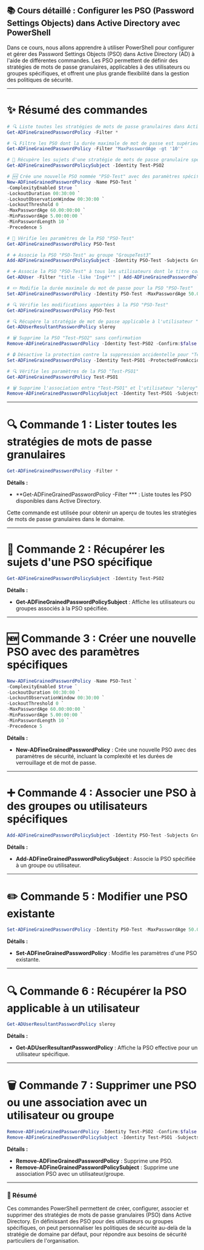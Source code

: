 ## 📚 Cours détaillé : Configurer les PSO (Password Settings Objects) dans Active Directory avec PowerShell

Dans ce cours, nous allons apprendre à utiliser PowerShell pour configurer et gérer des Password Settings Objects (PSO) dans Active Directory (AD) à l'aide de différentes commandes. Les PSO permettent de définir des stratégies de mots de passe granulaires, applicables à des utilisateurs ou groupes spécifiques, et offrent une plus grande flexibilité dans la gestion des politiques de sécurité.

---

# ✨ Résumé des commandes

```powershell
# 🔍 Liste toutes les stratégies de mots de passe granulaires dans Active Directory
Get-ADFineGrainedPasswordPolicy -Filter *

# 🔍 Filtre les PSO dont la durée maximale de mot de passe est supérieure à 10 jours
Get-ADFineGrainedPasswordPolicy -Filter "MaxPasswordAge -gt '10'"

# 👤 Récupère les sujets d'une stratégie de mots de passe granulaire spécifique
Get-ADFineGrainedPasswordPolicySubject -Identity Test-PSO2

# 🆕 Crée une nouvelle PSO nommée "PSO-Test" avec des paramètres spécifiques
New-ADFineGrainedPasswordPolicy -Name PSO-Test `
-ComplexityEnabled $true `
-LockoutDuration 00:30:00 `
-LockoutObservationWindow 00:30:00 `
-LockoutThreshold 0 `
-MaxPasswordAge 60.00:00:00 `
-MinPasswordAge 5.00:00:00 `
-MinPasswordLength 10 `
-Precedence 5 

# 🔄 Vérifie les paramètres de la PSO "PSO-Test"
Get-ADFineGrainedPasswordPolicy PSO-Test

# ➕ Associe la PSO "PSO-Test" au groupe "GroupeTest3"
Add-ADFineGrainedPasswordPolicySubject -Identity PSO-Test -Subjects GroupeTest3

# ➕ Associe la PSO "PSO-Test" à tous les utilisateurs dont le titre commence par "Ingé"
Get-ADUser -Filter "title -like 'Ingé*'" | Add-ADFineGrainedPasswordPolicySubject -Identity PSO-Test

# ✏️ Modifie la durée maximale du mot de passe pour la PSO "PSO-Test"
Set-ADFineGrainedPasswordPolicy -Identity PSO-Test -MaxPasswordAge 50.00:00:00

# 🔍 Vérifie les modifications apportées à la PSO "PSO-Test"
Get-ADFineGrainedPasswordPolicy PSO-Test

# 🔍 Récupère la stratégie de mot de passe applicable à l'utilisateur "sleroy"
Get-ADUserResultantPasswordPolicy sleroy

# 🗑️ Supprime la PSO "Test-PSO2" sans confirmation
Remove-ADFineGrainedPasswordPolicy -Identity Test-PSO2 -Confirm:$false

# 🔒 Désactive la protection contre la suppression accidentelle pour "Test-PSO1"
Set-ADFineGrainedPasswordPolicy -Identity Test-PSO1 -ProtectedFromAccidentalDeletion $false

# 🔍 Vérifie les paramètres de la PSO "Test-PSO1"
Get-ADFineGrainedPasswordPolicy Test-PSO1

# 🗑️ Supprime l'association entre "Test-PSO1" et l'utilisateur "sleroy" sans confirmation
Remove-ADFineGrainedPasswordPolicySubject -Identity Test-PSO1 -Subjects sleroy -Confirm:$false
```

---

# 🔍 Commande 1 : Lister toutes les stratégies de mots de passe granulaires

```powershell
Get-ADFineGrainedPasswordPolicy -Filter *
```

**Détails :**
- **Get-ADFineGrainedPasswordPolicy -Filter *** : Liste toutes les PSO disponibles dans Active Directory.

Cette commande est utilisée pour obtenir un aperçu de toutes les stratégies de mots de passe granulaires dans le domaine.

---

# 👤 Commande 2 : Récupérer les sujets d'une PSO spécifique

```powershell
Get-ADFineGrainedPasswordPolicySubject -Identity Test-PSO2
```

**Détails :**
- **Get-ADFineGrainedPasswordPolicySubject** : Affiche les utilisateurs ou groupes associés à la PSO spécifiée.

---

# 🆕 Commande 3 : Créer une nouvelle PSO avec des paramètres spécifiques

```powershell
New-ADFineGrainedPasswordPolicy -Name PSO-Test `
-ComplexityEnabled $true `
-LockoutDuration 00:30:00 `
-LockoutObservationWindow 00:30:00 `
-LockoutThreshold 0 `
-MaxPasswordAge 60.00:00:00 `
-MinPasswordAge 5.00:00:00 `
-MinPasswordLength 10 `
-Precedence 5
```

**Détails :**
- **New-ADFineGrainedPasswordPolicy** : Crée une nouvelle PSO avec des paramètres de sécurité, incluant la complexité et les durées de verrouillage et de mot de passe.

---

# ➕ Commande 4 : Associer une PSO à des groupes ou utilisateurs spécifiques

```powershell
Add-ADFineGrainedPasswordPolicySubject -Identity PSO-Test -Subjects GroupeTest3
```

**Détails :**
- **Add-ADFineGrainedPasswordPolicySubject** : Associe la PSO spécifiée à un groupe ou utilisateur.

---

# ✏️ Commande 5 : Modifier une PSO existante

```powershell
Set-ADFineGrainedPasswordPolicy -Identity PSO-Test -MaxPasswordAge 50.00:00:00
```

**Détails :**
- **Set-ADFineGrainedPasswordPolicy** : Modifie les paramètres d'une PSO existante.

---

# 🔍 Commande 6 : Récupérer la PSO applicable à un utilisateur

```powershell
Get-ADUserResultantPasswordPolicy sleroy
```

**Détails :**
- **Get-ADUserResultantPasswordPolicy** : Affiche la PSO effective pour un utilisateur spécifique.

---

# 🗑️ Commande 7 : Supprimer une PSO ou une association avec un utilisateur ou groupe

```powershell
Remove-ADFineGrainedPasswordPolicy -Identity Test-PSO2 -Confirm:$false
Remove-ADFineGrainedPasswordPolicySubject -Identity Test-PSO1 -Subjects sleroy -Confirm:$false
```

**Détails :**
- **Remove-ADFineGrainedPasswordPolicy** : Supprime une PSO.
- **Remove-ADFineGrainedPasswordPolicySubject** : Supprime une association PSO avec un utilisateur/groupe.

---

### 📝 Résumé

Ces commandes PowerShell permettent de créer, configurer, associer et supprimer des stratégies de mots de passe granulaires (PSO) dans Active Directory. En définissant des PSO pour des utilisateurs ou groupes spécifiques, on peut personnaliser les politiques de sécurité au-delà de la stratégie de domaine par défaut, pour répondre aux besoins de sécurité particuliers de l'organisation.
